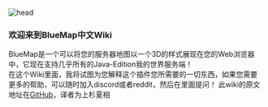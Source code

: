 ![head](https://bluecolored.de/paste/BluemapBanner.png)
### 欢迎来到BlueMap中文Wiki  
BlueMap是一个可以将您的服务器地图以一个3D的样式展现在您的Web浏览器中，它现在支持几乎所有的Java-Edition我的世界服务端！  
在这个Wiki里面，我将试图为您解释这个插件您所需要的一切东西，如果您需要更多的帮助，可以随时加入discord或者reddit，然后在里面提问！
此wiki的原文地址在[GitHub](https://github.com/BlueMap-Minecraft/BlueMap/wiki)，译者为上杉夏相
